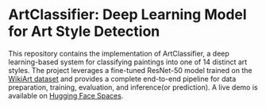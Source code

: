 # ArtClassifier: Deep Learning Model for Art Style Detection

This repository contains the implementation of ArtClassifier, a deep learning-based system for classifying paintings into one of 14 distinct art styles. The project leverages a fine-tuned ResNet-50 model trained on the [WikiArt dataset](https://www.kaggle.com/datasets/steubk/wikiart) and provides a complete end-to-end pipeline for data preparation, training, evaluation, and inference(or prediction). A live demo is available on [Hugging Face Spaces](https://huggingface.co/spaces/ahmdshbz/ArtDetector).